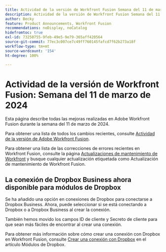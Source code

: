 ```yaml
---
title: Actividad de la versión de Workfront Fusion Semana del 11 de marzo de 2024
description: Actividad de la versión de Workfront Fusion Semana del 11 de marzo de 2024
author: Becky
feature: Product Announcements, Workfront Fusion
recommendations: noDisplay, noCatalog
hidefromtoc: true
exl-id: 73250755-9feb-49e5-9e79-365aff420564
source-git-commit: 77ec3c007ce7c49ff760145fafcd7f62b273a18f
workflow-type: tm+mt
source-wordcount: '154'
ht-degree: 100%

---
```


# Actividad de la versión de Workfront Fusion: Semana del 11 de marzo de 2024

Esta página describe todas las mejoras realizadas en Adobe Workfront Fusion durante la semana del 11 de marzo de 2024.

Para obtener una lista de todos los cambios recientes, consulte [Actividad de la versión de Adobe Workfront Fusion](/help/workfront-fusion/fusion-product-releases/fusion-release-activity.md).

Para obtener una lista de las correcciones de errores recientes en Workfront Fusion, consulte la página [Actualizaciones de mantenimiento de Workfront](https://experienceleague.adobe.com/docs/workfront-known-issues/releases/current-updates.html?lang=es) y busque cualquier actualización etiquetada como Actualización de mantenimiento de Workfront Fusion.

## La conexión de Dropbox Business ahora disponible para módulos de Dropbox

Se ha añadido una opción en conexiones de Dropbox para conectarse a Dropbox Business. Ahora, puede seleccionar si se está conectando a Dropbox o a Dropbox Business al crear la conexión.

También hemos movido los campos ID de cliente y Secreto de cliente para que sean más fáciles de encontrar al crear una conexión.

Para obtener más información sobre cómo crear una conexión con Dropbox en Workfront Fusion, consulte [Crear una conexión con Dropbox](/help/workfront-fusion/references/apps-and-modules/third-party-connectors/dropbox-modules.md#create-a-connection-to-dropbox) en el artículo Módulos de Dropbox.
